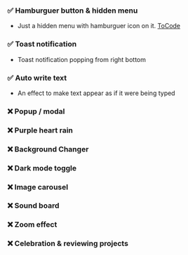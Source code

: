 ### ✅ Hamburguer button & hidden menu

- Just a hidden menu with hamburguer icon on it. [ToCode]('./Hamburguer/')

### ✅ Toast notification

- Toast notification popping from right bottom

### ✅ Auto write text

- An effect to make text appear as if it were being typed

### ❌ Popup / modal

### ❌ Purple heart rain

### ❌ Background Changer

### ❌ Dark mode toggle

### ❌ Image carousel

### ❌ Sound board

### ❌ Zoom effect

### ❌ Celebration & reviewing projects

